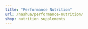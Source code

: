 ```yaml
---
title: "Performance Nutrition"
url: /nashua/performance-nutrition/
shop: nutrition supplements
---
```

